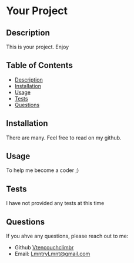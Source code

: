 

  
  
# Your Project

## Description
This is your project. Enjoy

## Table of Contents
- [Description](#description)
- [Installation](#installation)
- [Usage](#installation)
- [Tests](#installation)
- [Questions](#questions)


## Installation
There are many. Feel free to read on my github.

## Usage
To help me become a coder ;)



## Tests
I have not provided any tests at this time

## Questions
If you ahve any questions, please reach out to me:
- Github [Vtencouchclimbr](http://github.com/Vtencouchclimbr)
- Email: LmntryLmnt@gmail.com
  